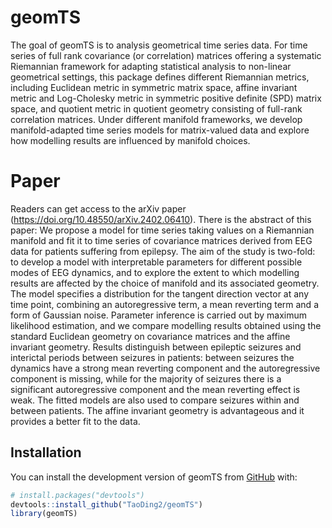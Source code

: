 # geomTS

The goal of geomTS is to analysis geometrical time series data. For time series of full rank covariance (or correlation) matrices offering a systematic Riemannian framework for adapting statistical analysis to non-linear geometrical settings, this package defines different Riemannian metrics, including Euclidean metric in symmetric matrix space, affine invariant metric and Log-Cholesky metric in symmetric positive definite (SPD) matrix space, and quotient metric in quotient geometry consisting of full-rank correlation matrices. Under different manifold frameworks, we develop manifold-adapted time series models for matrix-valued data and explore how modelling results are influenced by manifold choices.

# Paper
Readers can get access to the arXiv paper (https://doi.org/10.48550/arXiv.2402.06410). There is the abstract of this paper:
We propose a model for time series taking values on a Riemannian manifold and fit it to time series of covariance matrices derived from EEG data for patients suffering from epilepsy. The aim of the study is two-fold: to develop a model with interpretable parameters for different possible modes of EEG dynamics, and to explore the extent to which modelling results are affected by the choice of manifold and its associated geometry. The model specifies a distribution for the tangent direction vector at any time point, combining an autoregressive term, a mean reverting term and a form of Gaussian noise. Parameter inference is carried out by maximum likelihood estimation, and we compare modelling results obtained using the standard Euclidean geometry on covariance matrices and the affine invariant geometry. Results distinguish between epileptic seizures and interictal periods between seizures in patients: between seizures the dynamics have a strong mean reverting component and the autoregressive component is missing, while for the majority of seizures there is a significant autoregressive component and the mean reverting effect is weak. The fitted models are also used to compare seizures within and between patients. The affine invariant geometry is advantageous and it provides a better fit to the data.


## Installation

You can install the development version of geomTS from [GitHub](https://github.com/) with:

``` r
# install.packages("devtools")
devtools::install_github("TaoDing2/geomTS")
library(geomTS)
```
